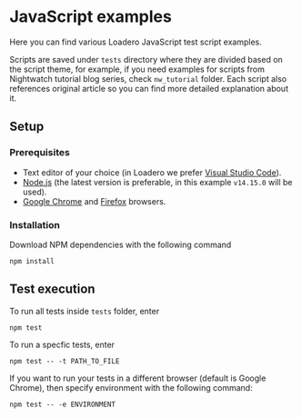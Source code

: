 # JavaScript examples

Here you can find various Loadero JavaScript test script examples.

Scripts are saved under `tests` directory where they are divided based on the
script theme, for example, if you need examples for scripts from Nightwatch
tutorial blog series, check `nw_tutorial` folder. Each script also references
original article so you can find more detailed explanation about it.

## Setup

### Prerequisites

- Text editor of your choice (in Loadero we prefer
  [Visual Studio Code](https://code.visualstudio.com/)).
- [Node.js](https://nodejs.org/) (the latest version is preferable, in this
  example `v14.15.0` will be used).
- [Google Chrome](https://www.google.com/chrome/) and
  [Firefox](https://www.mozilla.org/en-US/firefox/new/) browsers.

### Installation

Download NPM dependencies with the following command

```
npm install
```

## Test execution

To run all tests inside `tests` folder, enter

```
npm test
```

To run a specfic tests, enter

```
npm test -- -t PATH_TO_FILE
```

If you want to run your tests in a different browser (default is Google Chrome),
then specify environment with the following command:

```
npm test -- -e ENVIRONMENT
```
